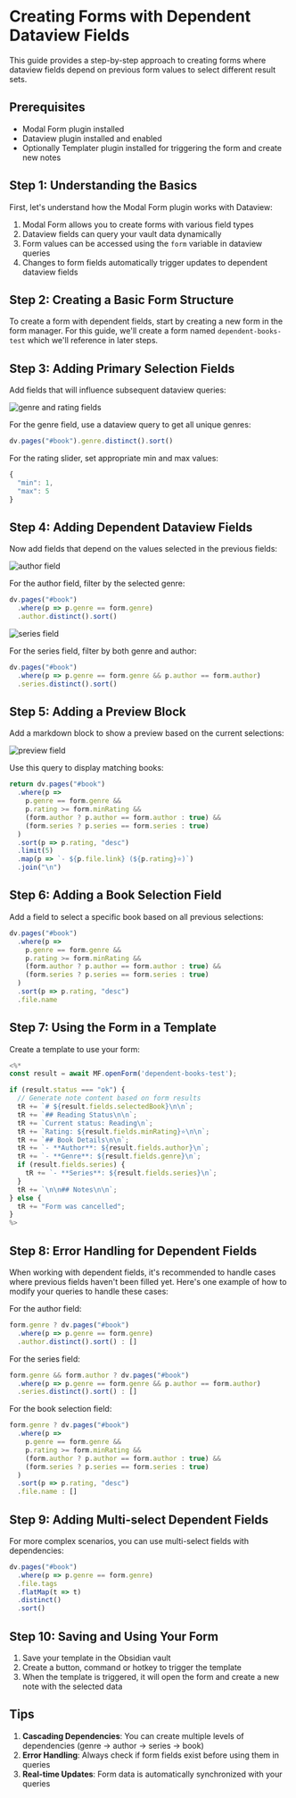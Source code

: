# Creating Forms with Dependent Dataview Fields

This guide provides a step-by-step approach to creating forms where dataview fields depend on previous form values to select different result sets.

## Prerequisites

- Modal Form plugin installed
- Dataview plugin installed and enabled
- Optionally Templater plugin installed for triggering the form and create new notes

## Step 1: Understanding the Basics

First, let's understand how the Modal Form plugin works with Dataview:

1. Modal Form allows you to create forms with various field types
2. Dataview fields can query your vault data dynamically
3. Form values can be accessed using the `form` variable in dataview queries
4. Changes to form fields automatically trigger updates to dependent dataview fields

## Step 2: Creating a Basic Form Structure

To create a form with dependent fields, start by creating a new form in the form manager. For this guide, we'll create a form named `dependent-books-test` which we'll reference in later steps.

## Step 3: Adding Primary Selection Fields

Add fields that will influence subsequent dataview queries:

![genre and rating fields](<Screenshot 2025-03-30 at 11.46.27.png>)

For the genre field, use a dataview query to get all unique genres:

```javascript
dv.pages("#book").genre.distinct().sort()
```

For the rating slider, set appropriate min and max values:

```javascript
{
  "min": 1,
  "max": 5
}
```

## Step 4: Adding Dependent Dataview Fields

Now add fields that depend on the values selected in the previous fields:

![author field](<Screenshot 2025-03-30 at 11.48.50.png>)

For the author field, filter by the selected genre:

```javascript
dv.pages("#book")
  .where(p => p.genre == form.genre)
  .author.distinct().sort()
```

![series field](<Screenshot 2025-03-30 at 11.50.40.png>)

For the series field, filter by both genre and author:

```javascript
dv.pages("#book")
  .where(p => p.genre == form.genre && p.author == form.author)
  .series.distinct().sort()
```

## Step 5: Adding a Preview Block

Add a markdown block to show a preview based on the current selections:

![preview field](<Screenshot 2025-03-30 at 11.56.34.png>)

Use this query to display matching books:

```javascript
return dv.pages("#book")
  .where(p => 
    p.genre == form.genre && 
    p.rating >= form.minRating && 
    (form.author ? p.author == form.author : true) && 
    (form.series ? p.series == form.series : true)
  )
  .sort(p => p.rating, "desc")
  .limit(5)
  .map(p => `- ${p.file.link} (${p.rating}⭐)`)
  .join("\n")
```

## Step 6: Adding a Book Selection Field

Add a field to select a specific book based on all previous selections:

```javascript
dv.pages("#book")
  .where(p => 
    p.genre == form.genre && 
    p.rating >= form.minRating && 
    (form.author ? p.author == form.author : true) && 
    (form.series ? p.series == form.series : true)
  )
  .sort(p => p.rating, "desc")
  .file.name
```

## Step 7: Using the Form in a Template

Create a template to use your form:

```javascript
<%*
const result = await MF.openForm('dependent-books-test');

if (result.status === "ok") {
  // Generate note content based on form results
  tR += `# ${result.fields.selectedBook}\n\n`;
  tR += `## Reading Status\n\n`;
  tR += `Current status: Reading\n`;
  tR += `Rating: ${result.fields.minRating}⭐\n\n`;
  tR += `## Book Details\n\n`;
  tR += `- **Author**: ${result.fields.author}\n`;
  tR += `- **Genre**: ${result.fields.genre}\n`;
  if (result.fields.series) {
    tR += `- **Series**: ${result.fields.series}\n`;
  }
  tR += `\n\n## Notes\n\n`;
} else {
  tR += "Form was cancelled";
}
%>
```

## Step 8: Error Handling for Dependent Fields

When working with dependent fields, it's recommended to handle cases where previous fields haven't been filled yet. Here's one example of how to modify your queries to handle these cases:

For the author field:

```javascript
form.genre ? dv.pages("#book")
  .where(p => p.genre == form.genre)
  .author.distinct().sort() : []
```

For the series field:

```javascript
form.genre && form.author ? dv.pages("#book")
  .where(p => p.genre == form.genre && p.author == form.author)
  .series.distinct().sort() : []
```

For the book selection field:

```javascript
form.genre ? dv.pages("#book")
  .where(p => 
    p.genre == form.genre && 
    p.rating >= form.minRating && 
    (form.author ? p.author == form.author : true) && 
    (form.series ? p.series == form.series : true)
  )
  .sort(p => p.rating, "desc")
  .file.name : []
```

## Step 9: Adding Multi-select Dependent Fields

For more complex scenarios, you can use multi-select fields with dependencies:

```javascript
dv.pages("#book")
  .where(p => p.genre == form.genre)
  .file.tags
  .flatMap(t => t)
  .distinct()
  .sort()
```

## Step 10: Saving and Using Your Form

1. Save your template in the Obsidian vault
2. Create a button, command or hotkey to trigger the template
3. When the template is triggered, it will open the form and create a new note with the selected data

## Tips

1. **Cascading Dependencies**: You can create multiple levels of dependencies (genre → author → series → book)
2. **Error Handling**: Always check if form fields exist before using them in queries
3. **Real-time Updates**: Form data is automatically synchronized with your queries

